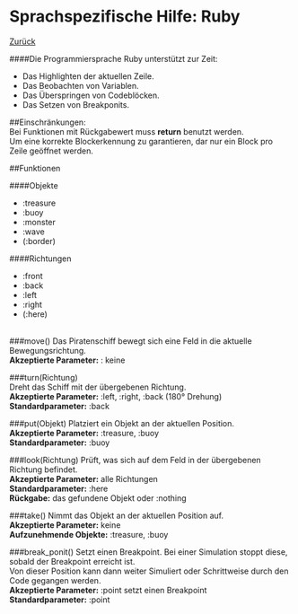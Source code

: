 # Sprachspezifische Hilfe: Ruby
[Zurück](index "Hilfe")

####Die Programmiersprache Ruby unterstützt zur Zeit:  
-  Das Highlighten der aktuellen Zeile.  
-  Das Beobachten von Variablen.  
-  Das Überspringen von Codeblöcken.  
-  Das Setzen von Breakponits.  

##Einschränkungen:  
Bei Funktionen mit Rückgabewert muss **return** benutzt werden.  
Um eine korrekte Blockerkennung zu garantieren, dar nur ein Block pro Zeile geöffnet werden.  

##Funktionen

####Objekte
* :treasure
* :buoy
* :monster
* :wave
* (:border)

####Richtungen
* :front
* :back
* :left
* :right
* (:here)
<br><br>

###move()
Das Piratenschiff bewegt sich eine Feld in die aktuelle Bewegungsrichtung.  
**Akzeptierte Parameter:** : keine  

###turn(Richtung)  
Dreht das Schiff mit der übergebenen Richtung.  
**Akzeptierte Parameter:** :left, :right, :back (180° Drehung)  
**Standardparameter:** :back  

###put(Objekt)
Platziert ein Objekt an der aktuellen Position.  
**Akzeptierte Parameter:** :treasure, :buoy  
**Standardparameter:** :buoy  

###look(Richtung)
Prüft, was sich auf dem Feld in der übergebenen Richtung befindet.  
**Akzeptierte Parameter:** alle Richtungen  
**Standardparameter:** :here  
**Rückgabe:** das gefundene Objekt oder :nothing  

###take()
Nimmt das Objekt an der aktuellen Position auf.  
**Akzeptierte Parameter:** keine  
**Aufzunehmende Objekte:** :treasure, :buoy    

###break_ponit()
Setzt einen Breakpoint. Bei einer Simulation stoppt diese, sobald der Breakpoint erreicht ist.  
Von dieser Position kann dann weiter Simuliert oder Schrittweise durch den Code gegangen werden.  
**Akzeptierte Parameter:** :point setzt einen Breakpoint  
**Standardparameter:** :point  




